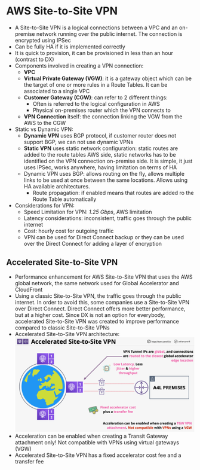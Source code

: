 # AWS Site-to-Site VPN

- A Site-to-Site VPN is a logical connections between a VPC and an on-premise network running over the public internet. The connection is encrypted using IPSec
- Can be fully HA if it is implemented correctly
- It is quick to provision, it can be provisioned in less than an hour (contrast to DX)
- Components involved in creating a VPN connection:
    - **VPC**
    - **Virtual Private Gateway (VGW)**: it is a gateway object which can be the target of one or more rules in a Route Tables. It can be associated to a single VPC
    - **Customer Gateway (CGW)**: can refer to 2 different things:
        - Often is referred to the logical configuration in AWS
        - Physical on-premises router which the VPN connects to
    - **VPN Connection** itself: the connection linking the VGW from the AWS to the CGW
- Static vs Dynamic VPN:
    - **Dynamic VPN** uses BGP protocol, if customer router does not support BGP, we can not use dynamic VPNs
    - **Static VPN** uses static network configuration: static routes are added to the route tables AWS side, static networks has to be identified on the VPN connection on-premise side. It is simple, it just uses IPSec, works anywhere, having limitation on terms of HA
    - Dynamic VPN uses BGP: allows routing on the fly, allows multiple links to be used at once between the same locations. Allows using HA available architectures.
        - Route propagation: if enabled means that routes are added ro the Route Table automatically
- Considerations for VPN:
    - Speed Limitation for VPN: *1.25 Gbps*, AWS limitation
    - Latency considerations: inconsistent, traffic goes through the public internet
    - Cost: hourly cost for outgoing traffic
    - VPN can be used for Direct Connect backup or they can be used over the Direct Connect for adding a layer of encryption

## Accelerated Site-to-Site VPN

- Performance enhancement for AWS Site-to-Site VPN that uses the AWS global network, the same network used for Global Accelerator and CloudFront
- Using a classic Site-to-Site VPN, the traffic goes through the public internet. In order to avoid this, some companies use a Site-to-Site VPN over Direct Connect. Direct Connect offers more better performance, but at a higher cost. Since DX is not an option for everybody, accelerated Site-to-Site VPN was created to improve performance compared to classic Site-to-Site VPNs
- Accelerated Site-to-Site VPN architecture:
![Accelerated Site-to-Site VPN](images/AcceleratedS2SVPN1.png)
- Acceleration can be enabled when creating a Transit Gateway attachment only! Not compatible with VPNs using virtual gateways (VGW)
- Accelerated Site-to-Site VPN has a fixed accelerator cost fee and a transfer fee